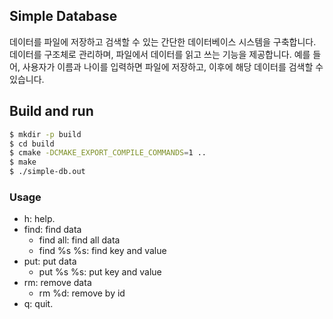 ## Simple Database

데이터를 파일에 저장하고 검색할 수 있는 간단한 데이터베이스 시스템을 구축합니다. 데이터를 구조체로 관리하며, 파일에서 데이터를 읽고 쓰는 기능을 제공합니다. 예를 들어, 사용자가 이름과 나이를 입력하면 파일에 저장하고, 이후에 해당 데이터를 검색할 수 있습니다.

## Build and run
```sh
$ mkdir -p build
$ cd build
$ cmake -DCMAKE_EXPORT_COMPILE_COMMANDS=1 ..
$ make
$ ./simple-db.out
```

### Usage
- h: help.
- find: find data
  - find all: find all data
  - find %s %s: find key and value
- put: put data
  - put %s %s: put key and value
- rm: remove data
  - rm %d: remove by id
- q: quit.
